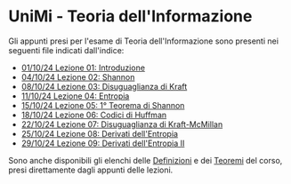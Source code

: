 # UniMi - Teoria dell'Informazione
Gli appunti presi per l'esame di Teoria dell'Informazione sono presenti nei seguenti file indicati dall'indice:
<br>
- [01/10/24 Lezione 01: Introduzione](/pdf/Lez01.pdf)
- [04/10/24 Lezione 02: Shannon](/pdf/Lez02.pdf)
- [08/10/24 Lezione 03: Disuguaglianza di Kraft](/pdf/Lez03.pdf)
- [11/10/24 Lezione 04: Entropia](/pdf/Lez04.pdf)
- [15/10/24 Lezione 05: 1° Teorema di Shannon](/pdf/Lez05.pdf)
- [18/10/24 Lezione 06: Codici di Huffman](/pdf/Lez06.pdf)
- [22/10/24 Lezione 07: Disuguaglianza di Kraft-McMillan](/pdf/Lez07.pdf)
- [25/10/24 Lezione 08: Derivati dell'Entropia](/pdf/Lez08.pdf)
- [29/10/24 Lezione 09: Derivati dell'Entropia II](/pdf/Lez09.pdf)

Sono anche disponibili gli elenchi delle [Definizioni](/Definizioni.md) e dei [Teoremi](/Teoremi.md) del corso, presi direttamente dagli appunti delle lezioni.<br>